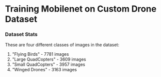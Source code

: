 # Training Mobilenet on Custom Drone Dataset

<h3>Dataset Stats</h3>
These are four different classes of images in the dataset:

1) "Flying Birds" - 7781 images
2) "Large QuadCopters" - 3609 images
3) "Small QuadCopters" - 3957 images
4) "Winged Drones" - 3163 images
